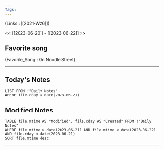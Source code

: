 ```yaml
---
Tags:
---
```

(Links:: [[2021-W26]])

<< [[2023-06-20]] - [[2023-06-22]] >>
## Favorite song
(Favorite_Song:: On Noodle Street)

___
## Today's Notes
```dataview
LIST FROM !"Daily Notes"
WHERE file.cday = date(2023-06-21)
```
## Modified Notes
```dataview
TABLE file.mtime AS "Modified", file.cday AS "Created" FROM !"Daily Notes" 
WHERE file.mtime > date(2023-06-21) AND file.mtime < date(2023-06-22) AND file.cday < date(2023-06-21)
SORT file.mtime desc
```
___
